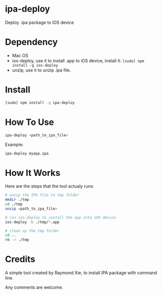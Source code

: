 # ipa-deploy #

Deploy .ipa package to iOS device

# Dependency

* Mac OS
* ios-deploy, use it to install .app to iOS device, install it: ```[sudo] npm install -g ios-deploy```
* unzip, use it to unzip .ipa file.

# Install

```bash
[sudo] npm install -g ipa-deploy
```

# How To Use #

```bash
ipa-deploy <path_to_ipa_file>
```

Example:
```bash
ipa-deploy myapp.ipa
```

# How It Works #

Here are the steps that the tool actualy runs:

```bash
# unzip the IPA file to tmp folder
mkdir ./tmp
cd ./tmp
unzip <path_to_ipa_file>

# run ios-deploy to install the app into iOS device
ios-deploy -b ./tmp/*.app

# clean up the tmp folder
cd ..
rm -r ./tmp
```

# Credits #

A simple tool created by Raymond Xie, to install IPA package with command line.

Any comments are welcome.
